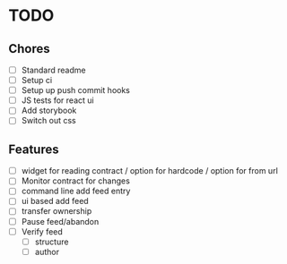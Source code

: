 TODO
====

Chores
------

* [ ] Standard readme
* [ ] Setup ci
* [ ] Setup up push commit hooks
* [ ] JS tests for react ui
* [ ] Add storybook
* [ ] Switch out css

Features
--------

* [ ] widget for reading contract / option for hardcode / option for from url
* [ ] Monitor contract for changes
* [ ] command line add feed entry
* [ ] ui based add feed
* [ ] transfer ownership
* [ ] Pause feed/abandon
* [ ] Verify feed
    * [ ] structure
    * [ ] author